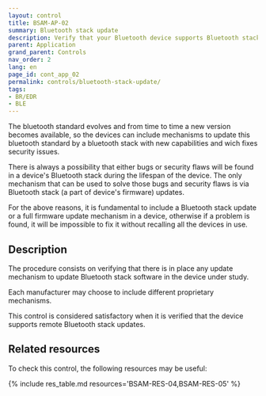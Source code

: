 ```yaml
---
layout: control
title: BSAM-AP-02
summary: Bluetooth stack update
description: Verify that your Bluetooth device supports Bluetooth stack updates to fix errors and vulnerabilities.
parent: Application
grand_parent: Controls
nav_order: 2
lang: en
page_id: cont_app_02
permalink: controls/bluetooth-stack-update/
tags:
- BR/EDR
- BLE
---
```

The bluetooth standard evolves and from time to time a new version becomes available, so the devices can include mechanisms to update this bluetooth standard by a bluetooth stack with new capabilities and wich fixes security issues.

There is always a possibility that either bugs or security flaws will be found in a device's Bluetooth stack during the lifespan of the device. The only mechanism that can be used to solve those bugs and security flaws is via Bluetooth stack (a part of device's firmware) updates.

For the above reasons, it is fundamental to include a Bluetooth stack update or a full firmware update mechanism in a device, otherwise if a problem is found, it will be impossible to fix it without recalling all the devices in use.


## Description

The procedure consists on verifying that there is in place any update mechanism to update Bluetooth stack software in the device under study.

Each manufacturer may choose to include different proprietary mechanisms.

This control is considered satisfactory when it is verified that the device supports remote Bluetooth stack updates.

## Related resources

To check this control, the following resources may be useful:

{% include res_table.md resources='BSAM-RES-04,BSAM-RES-05' %}
